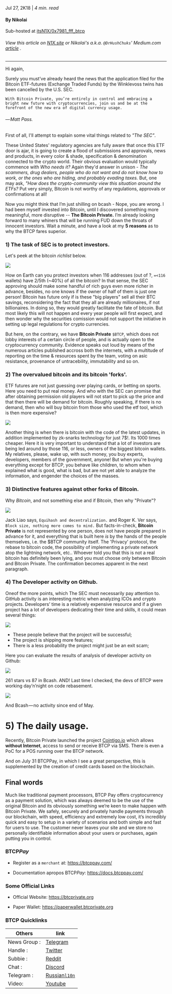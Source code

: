 Jul 27, 2K18 | *4 min. read*

#### By Nikolai

Sub-hosted at [itsN1X/0x7981_fff_btcp](https://itsN1X.github.io/0x7981_fff_btcp)

###### View this article on [N1X.site](https://n1x.site/0x7981_fff_btcp/) or Nikolai's a.k.a. `@DrHushChuks`' Medium.com [article](https://medium.com/@DrHushchak/hi-for-sure-youve-already-heard-the-news-that-the-application-for-the-etf-futures-bitcoin-have-e910943b31b) .

----

Hi again,


Surely you must’ve already heard the news that the application filed for the Bitcoin ETF-futures (Exchange Traded Funds) by the Winklevoss twins has been cancelled by the U.S. SEC.  

`
With Bitcoin Private, you’re entirely in control and embracing a bright new future with cryptocurrencies, join us and be at the forefront of the new era of digital currency usage.
`
###### — Matt Pass.


First of all, I'll attempt to explain some vital things related to *"The SEC"*.

These United States' regulatory agencies are fully aware that once this ETF door is ajar, it is going to create a flood of submissions and approvals, news and products, in every color & shade, specification & denomination connected to the crypto world. Their obvious evaluation would typically commence with *Who needs it?* Again they'd answer in unison - *The scammers, drug dealers, people who do not want and do not know how to work, or the ones who are hiding, and probably evading taxes.* But, one may ask, *"How does the crypto-community view this situation around the ETFs?* Put very simply, Bitcoin is not worthy of any regulations, approvals or confirmations at all! 

Now you might think that I’m just shilling on bcash - Nope, you are wrong.
I had been myself invested into Bitcoin, until I discovered something more meaningful, more disruptive -- **The Bitcoin Private.**
I’m already looking forward to many whiners that will be running FUD down the throats of innocent investors. Wait a minute, and have a look at my **5 reasons** as to why the BTCP fares superior.

### 1) The task of SEC is to protect investors.

Let's peek at the bitcoin *richlist* below.

![](rich.png)  


How on Earth can you protect investors when 116 addresses (out of ?, `=<116` wallets) have 2/5th (~40%) of all the bitcoin? In that sense, the SEC approving should make some handful of rich guys even more richer in advance, besides, no one knows if the owner of half of them is just one person! Bitcoin has future only if is these "big players" sell all their BTC savings, reconsidering the fact that they all are already millionaires, if not billionaires. In doing so, they would greatly facilitate the fate of bitcoin. But most likely this will not happen and every year people will first expect, and then wonder why the securities comission would not support the initiative in setting up legal regulations for crypto currencies.

But here, on the contrary, we have **Bitcoin Private** `$BTCP`, which does not lobby interests of a certain circle of people, and is actually open to the cryptocurrency community. Evidence speaks out loud by means of the numerous articles published accross both the internets, with a multitude of reporting on the time & resources spent by the team, voting on asic resistance, provenance of untracebility, immutability and so on.

### 2) The overvalued bitcoin and its bitcoin 'forks'.

ETF futures are not just guessing over playing cards, or betting on sports. Here you need to put real money. And who with the SEC can promise that after obtaining permission old players will not start to pick up the price and that then there will be demand for bitcoin. Roughly speaking, if there is no demand, then who will buy bitcoin from those who used the etf tool, which is then more expensive?

![](fork.png)  


Another thing is when there is bitcoin with the code of the latest updates, in addition implemented by zk-snarks technology for just 7$!. Its 1000 times cheaper. Here it is very important to understand that a lot of investors are being led around by those 116, or less, owners of the biggest bitcoin wallets. My relatives, please, wake up, with such money, you buy experts, developers, members of the government, anyone! But when you're buying everything except for BTCP, you behave like children, to whom when explained what is good, what is bad, but are not yet able to analyze the information, and engender the choices of the masses.

### 3) Distinctive features against other forks of Bitcoin.

Why *Bitcoin*, and not something else and if Bitcoin, then why "Private"?

![](vsbc.jpeg)


Jack Liao says, `Equihash and decentralization.` and Roger K. Ver says, `Block size, nothing more comes to mind.` But facts-in-check, **Bitcoin Private** is not represented by one person, does not have people prepared in advance for it, and everything that is built here *is* by the hands of the people themselves, i.e. the $BTCP community itself.
The 'Privacy' protocol, the rebase to bitcoin code, the possibility of implementing a private network atop the lightning network, etc.. Whoever told you that this is not a real bitcoin has definitely been lying, and you must choose only between Bitcoin and Bitcoin Private. The confirmation becomes apparent in the next paragraph.

### 4) The Developer activity on Github.

Oneof the more points, which The SEC must necessarily pay attention to. GitHub activity is an interesting metric when analyzing ICOs and crypto projects. Developers’ time is a relatively expensive resource and if a given project has a lot of developers dedicating their time and skills, it could mean several things:

![](work.png)  


* These people believe that the project will be successful;
* The project is shipping more features;
* There is a less probability the project might just be an exit scam;

Here you can evaluate the results of analysis of developer activity on Github:

![](stat.png)  


261 stars vs 87 in Bcash. AND! Last time I checked, the devs of BTCP were working day’n’night on code rebasement.


![](mmit.png)

And Bcash — no activity since end of May.

# 5) The daily usage.

Recently, Bitcoin Private launched the project [Cointigo.io](https://Cointigo.io) which allows **without Internet**, access to send or receive BTCP via SMS. There is even a PoC for a POS running over the BTCP network.

And on July 31 BTCPPay, in which I see a great perspective, this is supplemented by the creation of credit cards based on the blockchain.

## Final words

Much like traditional payment processors, BTCP Pay offers cryptocurrency as a payment solution, which was always deemed to be the use of the original Bitcoin and its obviously something we’re keen to make happen with Bitcoin Private. We safely, securely and privately handle payments through our blockchain, with speed, efficiency and extremely low cost, it’s incredibly quick and easy to setup in a variety of scenarios and both simple and fast for users to use. The customer never leaves your site and we store no personally identifiable information about your users or purchases, again putting you in control.


### BTCP*Pay*

* Register as a `merchant` at: 
<https://btcppay.com/>


* Documentation apropos BTCP*Pay*:
<https://docs.btcppay.com/>

### Some Official Links

* Official Website:
<https://btcprivate.org>

* Paper Wallet:
<https://paperwallet.btcprivate.org>


### BTCP Quicklinks

Others | link
---- | ----
News Group : | [Telegram](https://t.me/bitcoinprivatenews)
Handle : | [Twitter](https://twitter.com/bitcoinprivate)
Subbie : | [Reddit](https://reddit.com/r/BTC_Private)
Chat : | [Discord](https://discord.gg/CVXyGQj)
Telegram : | [Russian`l10n`](https://t.me/bitcoinprivaterussia)
Video: | [Youtube](https://www.youtube.com/watch?v=-85GAhCK5Dg)
